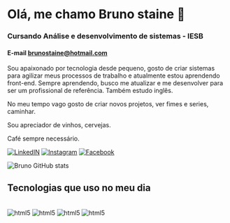 # Olá, me chamo Bruno staine 👋

### Cursando Análise e desenvolvimento de sistemas - IESB
#### E-mail brunostaine@hotmail.com
<p>Sou apaixonado por tecnologia desde pequeno, gosto de criar sistemas para agilizar meus processos de trabalho e atualmente estou aprendendo front-end. Sempre aprendendo, busco me atualizar e me desenvolver para ser um profissional de referência. Também estudo inglês.

No meu tempo vago gosto de criar novos projetos, ver fimes e series, caminhar. 
        
Sou apreciador de vinhos, cervejas.
        
Café sempre necessário.
</p>

[![LinkedIN](https://img.shields.io/badge/LinkedIn-0077B5?style=for-the-badge&logo=linkedin&logoColor=white)](https://www.linkedin.com/in/bruno-staine-81b8a9185/)
[![Instagram](https://img.shields.io/badge/Instagram-E4405F?style=for-the-badge&logo=instagram&logoColor=white)](https://www.instagram.com/bruno.stainee/)
[![Facebook](https://img.shields.io/badge/Facebook-1877F2?style=for-the-badge&logo=facebook&logoColor=white)](https://www.facebook.com/bruno.staine)

![Bruno GitHub stats](https://github-readme-stats.vercel.app/api?username=brunostaine&show_icons=true&theme=dark)

## Tecnologias que uso no meu dia 

<div style="display: inline-block"><br/>
        <img align="center" alt="html5" src="https://img.shields.io/badge/HTML5-E34F26?style=for-the-badge&logo=html5&logoColor=white"/>
        <img align="center" alt="html5" src="https://img.shields.io/badge/CSS3-1572B6?style=for-the-badge&logo=css3&logoColor=white"/>
        <img align="center" alt="html5" src="https://img.shields.io/badge/JavaScript-323330?style=for-the-badge&logo=javascript&logoColor=F7DF1E"/>
        <img align="center" alt="html5" src="https://img.shields.io/badge/Bootstrap-563D7C?style=for-the-badge&logo=bootstrap&logoColor=white"/>
        
 

  

<!---
Brunostaine/Brunostaine is a ✨ special ✨ repository because its `README.md` (this file) appears on your GitHub profile.
You can click the Preview link to take a look at your changes.
--->
